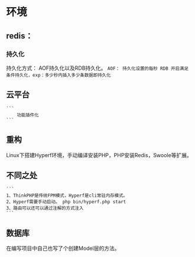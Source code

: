 # 环境
## redis：
### 持久化 
持久化方式：
AOF持久化以及RDB持久化。
    ```
        AOF：
            持久化设置的每秒
        RDB
            开启满足条件持久化，exp：多少秒内插入多少条数据即持久化
    ```
## 云平台
    ```
        功能插件化
    ```
## 重构
Linux下搭建Hyperf环境，手动编译安装PHP，PHP安装Redis，Swoole等扩展。
## 不同之处
    ```
    1、ThinkPHP是传统FPM模式，Hyperf是cli常驻内存模式。
    2、Hyperf需要手动启动。 php bin/hyperf.php start
    3、路由可以还可以通过注解的方式注入
    ```
## 数据库
在编写项目中自己也写了个创建Model层的方法。